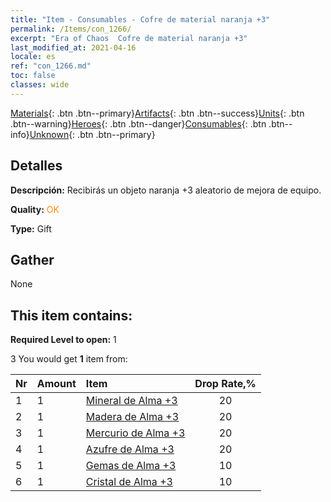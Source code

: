 ```yaml
---
title: "Item - Consumables - Cofre de material naranja +3"
permalink: /Items/con_1266/
excerpt: "Era of Chaos  Cofre de material naranja +3"
last_modified_at: 2021-04-16
locale: es
ref: "con_1266.md"
toc: false
classes: wide
---
```

 [Materials](/es/Items/){: .btn .btn--primary}[Artifacts](/es/Items/Artifacts/){: .btn .btn--success}[Units](/es/Items/Units/){: .btn .btn--warning}[Heroes](/es/Items/Heroes/){: .btn .btn--danger}[Consumables](/es/Items/Consumables/){: .btn .btn--info}[Unknown](/es/Items/Unknown/){: .btn .btn--primary}

## Detalles
 **Descripción:** Recibirás un objeto naranja +3 aleatorio de mejora de equipo.

 **Quality:** <span style="color: #FF8C00">OK</span>

 **Type:** Gift

## Gather

  None

## This item contains:

 **Required Level to open:** 1

 3 You would get **1** item  from:

  | Nr | Amount |     Item    | Drop Rate,% |
  |:---|:-------|:------------|:---------:|
  | 1 | 1 | [Mineral de Alma +3](/es/Items/mat_82/) | 20 | 
  | 2 | 1 | [Madera de Alma +3](/es/Items/mat_83/) | 20 | 
  | 3 | 1 | [Mercurio de Alma +3](/es/Items/mat_84/) | 20 | 
  | 4 | 1 | [Azufre de Alma +3](/es/Items/mat_85/) | 20 | 
  | 5 | 1 | [Gemas de Alma +3](/es/Items/mat_86/) | 10 | 
  | 6 | 1 | [Cristal de Alma +3](/es/Items/mat_87/) | 10 | 
